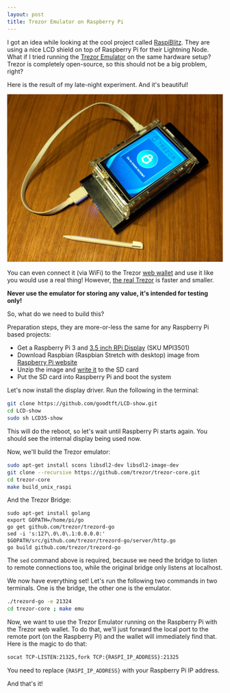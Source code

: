 ```yaml
---
layout: post
title: Trezor Emulator on Raspberry Pi
---
```


I got an idea while looking at the cool project called [RaspiBlitz](https://github.com/rootzoll/raspiblitz). They are using a nice LCD shield on top of Raspberry Pi for their Lightning Node. What if I tried running the [Trezor Emulator](https://github.com/trezor/trezor-core) on the same hardware setup? Trezor is completely open-source, so this should not be a big problem, right?

Here is the result of my late-night experiment. And it's beautiful!

![trezor_raspi](/assets/trezor_raspi.jpg)

You can even connect it (via WiFi) to the Trezor [web wallet](https://wallet.trezor.io) and use it like you would use a real thing! However, [the real Trezor](http://shop.trezor.io/) is faster and smaller.

**Never use the emulator for storing any value, it's intended for testing only!**

So, what do we need to build this?

Preparation steps, they are more-or-less the same for any Raspberry Pi based projects:

* Get a Raspberry Pi 3 and [3.5 inch RPi Display](http://www.lcdwiki.com/3.5inch_RPi_Display) (SKU MPI3501)
* Download Raspbian (Raspbian Stretch with desktop) image from [Raspberry Pi website](https://www.raspberrypi.org/downloads/raspbian/)
* Unzip the image and [write it](https://www.raspberrypi.org/documentation/installation/installing-images/README.md) to the SD card
* Put the SD card into Raspberry Pi and boot the system

Let's now install the display driver. Run the following in the terminal:

``` bash
git clone https://github.com/goodtft/LCD-show.git
cd LCD-show
sudo sh LCD35-show
```

This will do the reboot, so let's wait until Raspberry Pi starts again. You should see the internal display being used now.

Now, we'll build the Trezor emulator:

``` bash
sudo apt-get install scons libsdl2-dev libsdl2-image-dev
git clone --recursive https://github.com/trezor/trezor-core.git
cd trezor-core
make build_unix_raspi
```

And the Trezor Bridge:

```
sudo apt-get install golang
export GOPATH=/home/pi/go
go get github.com/trezor/trezord-go
sed -i 's:127\.0\.0\.1:0.0.0.0:' $GOPATH/src/github.com/trezor/trezord-go/server/http.go
go build github.com/trezor/trezord-go
```

The `sed` command above is required, because we need the bridge to listen to remote connections too, while the original bridge only listens at localhost.

We now have everything set! Let's run the following two commands in two terminals. One is the bridge, the other one is the emulator.

``` bash
./trezord-go -e 21324
cd trezor-core ; make emu
```

Now, we want to use the Trezor Emulator running on the Raspberry Pi with the Trezor web wallet. To do that, we'll just forward the local port to the remote port (on the Raspberry Pi) and the wallet will immediately find that. Here is the magic to do that:

``` bash
socat TCP-LISTEN:21325,fork TCP:{RASPI_IP_ADDRESS}:21325
```

You need to replace `{RASPI_IP_ADDRESS}` with your Raspberry Pi IP address.

And that's it!
